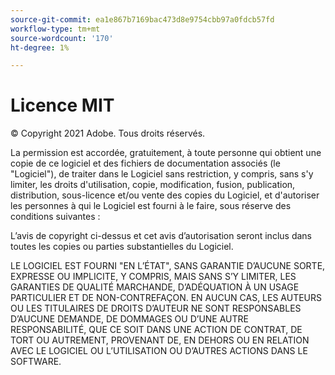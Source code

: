 ```yaml
---
source-git-commit: ea1e867b7169bac473d8e9754cbb97a0fdcb57fd
workflow-type: tm+mt
source-wordcount: '170'
ht-degree: 1%

---
```

# Licence MIT

© Copyright 2021 Adobe. Tous droits réservés.

La permission est accordée, gratuitement, à toute personne qui obtient une copie de ce logiciel et des fichiers de documentation associés (le &quot;Logiciel&quot;), de traiter dans le Logiciel sans restriction, y compris, sans s&#39;y limiter, les droits d&#39;utilisation, copie, modification, fusion, publication, distribution, sous-licence et/ou vente des copies du Logiciel, et d&#39;autoriser les personnes à qui le Logiciel est fourni à le faire, sous réserve des conditions suivantes :

L’avis de copyright ci-dessus et cet avis d’autorisation seront inclus dans toutes les copies ou parties substantielles du Logiciel.

LE LOGICIEL EST FOURNI &quot;EN L’ÉTAT&quot;, SANS GARANTIE D’AUCUNE SORTE, EXPRESSE OU IMPLICITE, Y COMPRIS, MAIS SANS S’Y LIMITER, LES GARANTIES DE QUALITÉ MARCHANDE, D’ADÉQUATION À UN USAGE PARTICULIER ET DE NON-CONTREFAÇON. EN AUCUN CAS, LES AUTEURS OU LES TITULAIRES DE DROITS D’AUTEUR NE SONT RESPONSABLES D’AUCUNE DEMANDE, DE DOMMAGES OU D’UNE AUTRE RESPONSABILITÉ, QUE CE SOIT DANS UNE ACTION DE CONTRAT, DE TORT OU AUTREMENT, PROVENANT DE, EN DEHORS OU EN RELATION AVEC LE LOGICIEL OU L’UTILISATION OU D’AUTRES ACTIONS DANS LE SOFTWARE.
